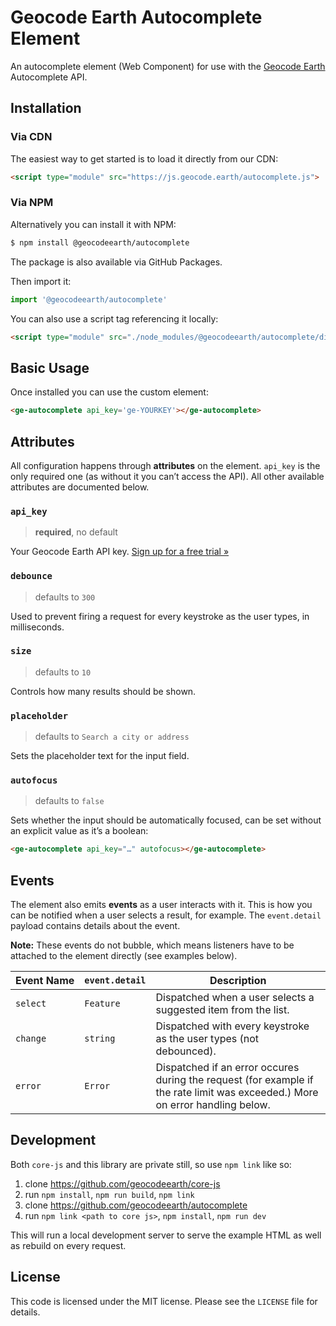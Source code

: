# Geocode Earth Autocomplete Element

An autocomplete element (Web Component) for use with the [Geocode Earth](https://geocode.earth/) Autocomplete API.

## Installation

### Via CDN

The easiest way to get started is to load it directly from our CDN:

```html
<script type="module" src="https://js.geocode.earth/autocomplete.js">
```

### Via NPM

Alternatively you can install it with NPM:

```bash
$ npm install @geocodeearth/autocomplete
```

The package is also available via GitHub Packages.

Then import it:

```js
import '@geocodeearth/autocomplete'
```

You can also use a script tag referencing it locally:

```html
<script type="module" src="./node_modules/@geocodeearth/autocomplete/dist/bundle.js">
```

## Basic Usage

Once installed you can use the custom element:

```html
<ge-autocomplete api_key='ge-YOURKEY'></ge-autocomplete>
```

## Attributes

All configuration happens through **attributes** on the element. `api_key` is the only required one (as without it you can’t access the API). All other available attributes are documented below.

### `api_key`
> **required**, no default

Your Geocode Earth API key. [Sign up for a free trial »](https://geocode.earth)

### `debounce`
> defaults to `300`

Used to prevent firing a request for every keystroke as the user types, in milliseconds.

### `size`
> defaults to `10`

Controls how many results should be shown.

### `placeholder`
> defaults to `Search a city or address`

Sets the placeholder text for the input field.

### `autofocus`
> defaults to `false`

Sets whether the input should be automatically focused, can be set without an explicit value as it’s a boolean:

```html
<ge-autocomplete api_key="…" autofocus></ge-autocomplete>
```

## Events

The element also emits **events** as a user interacts with it. This is how you can be notified when a user selects a result, for example. The `event.detail` payload contains details about the event.

**Note:** These events do not bubble, which means listeners have to be attached to the element directly (see examples below).

|Event&nbsp;Name|`event.detail`|Description|
|---------------|--------------|-----------|
|`select`       |`Feature`     |Dispatched when a user selects a suggested item from the list.|
|`change`       |`string`      |Dispatched with every keystroke as the user types (not debounced).|
|`error`        |`Error`       |Dispatched if an error occures during the request (for example if the rate limit was exceeded.) More on error handling below.|

## Development

Both `core-js` and this library are private still, so use `npm link` like so:

1. clone https://github.com/geocodeearth/core-js
2. run `npm install`, `npm run build`, `npm link`
3. clone https://github.com/geocodeearth/autocomplete
4. run `npm link <path to core js>`, `npm install`, `npm run dev`

This will run a local development server to serve the example HTML as well as rebuild on every request.

## License

This code is licensed under the MIT license. Please see the `LICENSE` file for details.
